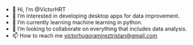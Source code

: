 - 👋 Hi, I’m @VictorHRT
- 👀 I’m interested in developing desktop apps for data improvement.
- 🌱 I’m currently learning machine learning in python.
- 💞️ I’m looking to collaborate on everything that includes data analysis.
- 📫 How to reach me victorhugoramireztristan@gmail.com

<!---
VictorHRT/VictorHRT is a ✨ special ✨ repository because its `README.md` (this file) appears on your GitHub profile.
You can click the Preview link to take a look at your changes.
--->
